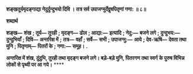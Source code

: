 **शङ्खतूर्यमृदङ्गाद्या नेदुर्दुन्दुभयो दिवि ।** **तत्र सर्व उपाजग्मुर्देवॢषपितृणां गणा: ॥ ८॥** 

**शब्दार्थ** 

**शङ्ख—** **शंख** **; तूर्य—** **तुरही** **; मृदङ्ग—** **ढोल** **; आद्या:—** **इत्यादि** **; नेदु:—** **बजने लगे** **; दुन्दुभय:—** **दुन्दुभियाँ** **; दिवि—** **अन्तरिक्ष में** **;** **तत्र—** **वहाँ** **; सर्वे—** **सभी** **; उपाजग्मु:—** **आये** **; देव-ऋषि—** **देवता तथा मुनि** **; पितृणाम्—** **पितरों के** **; गणा:—** **समूह।** **.** 

**अन्तरिक्ष में शंख, दुंदुभि, तुरही तथा मृदङ्ग बजने लगे। बड़े-बड़े मुनि, पितरगण तथा स्वर्ग** **के पुरुष विभिन्न लोकों से पृथ्वी पर आ गये।** **** 